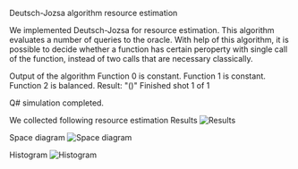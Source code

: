 
Deutsch-Jozsa algorithm resource estimation

We implemented Deutsch-Jozsa for resource estimation. This algorithm evaluates a number of queries to the oracle. With help of this algorithm, it is possible to decide whether a function has certain peroperty with single call of the function, instead of two calls that are necessary classically. 

Output of the algorithm
Function 0 is constant.
Function 1 is constant.
Function 2 is balanced.
Result: "()"
Finished shot 1 of 1

Q# simulation completed.


We collected following resource estimation
Results 
![Results](https://github.com/barnotas/microsoft_quantum_challange/assets/61534987/bd773297-110e-476e-b464-f00b40acf837)

Space diagram
![Space diagram](https://github.com/barnotas/microsoft_quantum_challange/assets/61534987/0bce23e7-b3f1-428f-b350-749a5e56674c)

Histogram
![Histogram](https://github.com/barnotas/microsoft_quantum_challange/assets/61534987/2429a683-c60f-444b-ad23-7ea6793e9248)



